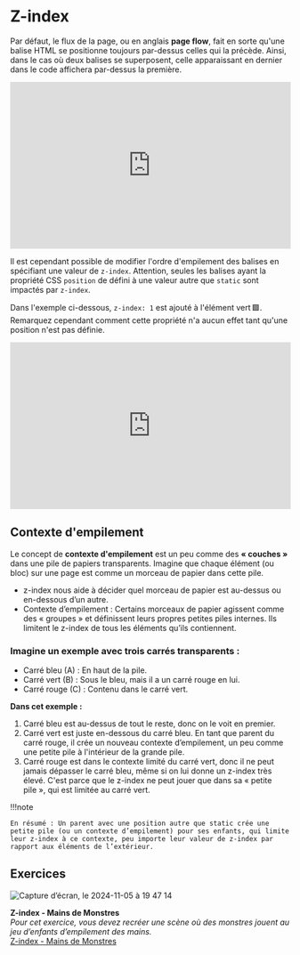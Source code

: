 # Z-index
Par défaut, le flux de la page, ou en anglais **page flow**, fait en sorte qu'une balise HTML se positionne toujours par-dessus celles qui la précède. Ainsi, dans le cas où deux balises se superposent, celle apparaissant en dernier dans le code affichera par-dessus la première.

<iframe height="300" style="width: 100%;" scrolling="no" title="Z-Index" src="https://codepen.io/tim-momo/embed/wvxxmbW?default-tab=html%2Cresult" frameborder="no" loading="lazy" allowtransparency="true" allowfullscreen="true">
  See the Pen <a href="https://codepen.io/tim-momo/pen/wvxxmbW">
  Z-Index</a> by TIM Montmorency (<a href="https://codepen.io/tim-momo">@tim-momo</a>)
  on <a href="https://codepen.io">CodePen</a>.
</iframe>

Il est cependant possible de modifier l'ordre d'empilement des balises en spécifiant une valeur de `z-index`. Attention, seules les balises ayant la propriété CSS `position` de défini à une valeur autre que `static` sont impactés par `z-index`.

Dans l'exemple ci-dessous, `z-index: 1` est ajouté à l'élément vert 🟩. Remarquez cependant comment cette propriété n'a aucun effet tant qu'une position n'est pas définie.

<iframe height="300" style="width: 100%;" scrolling="no" title="Z-Index - Position" src="https://codepen.io/tim-momo/embed/MWBBVMr?default-tab=html%2Cresult" frameborder="no" loading="lazy" allowtransparency="true" allowfullscreen="true">
  See the Pen <a href="https://codepen.io/tim-momo/pen/MWBBVMr">
  Z-Index - Position</a> by TIM Montmorency (<a href="https://codepen.io/tim-momo">@tim-momo</a>)
  on <a href="https://codepen.io">CodePen</a>.
</iframe>

## Contexte d'empilement

Le concept de **contexte d'empilement** est un peu comme des **« couches »** dans une pile de papiers transparents. Imagine que chaque élément (ou bloc) sur une page est comme un morceau de papier dans cette pile.

- z-index nous aide à décider quel morceau de papier est au-dessus ou en-dessous d’un autre.
- Contexte d’empilement : Certains morceaux de papier agissent comme des « groupes » et définissent leurs propres petites piles internes. Ils limitent le z-index de tous les éléments qu’ils contiennent.

### Imagine un exemple avec trois carrés transparents :
- Carré bleu (A) : En haut de la pile.
- Carré vert (B) : Sous le bleu, mais il a un carré rouge en lui.
- Carré rouge (C) : Contenu dans le carré vert.

**Dans cet exemple :**

1. Carré bleu est au-dessus de tout le reste, donc on le voit en premier.
2. Carré vert est juste en-dessous du carré bleu. En tant que parent du carré rouge, il crée un nouveau contexte d’empilement, un peu comme une petite pile à l'intérieur de la grande pile.
3. Carré rouge est dans le contexte limité du carré vert, donc il ne peut jamais dépasser le carré bleu, même si on lui donne un z-index très élevé. C'est parce que le z-index ne peut jouer que dans sa « petite pile », qui est limitée au carré vert.

!!!note

    En résumé : Un parent avec une position autre que static crée une petite pile (ou un contexte d’empilement) pour ses enfants, qui limite leur z-index à ce contexte, peu importe leur valeur de z-index par rapport aux éléments de l’extérieur.


## Exercices

<div class="grid grid-auto" markdown>

![Capture d’écran, le 2024-11-05 à 19 47 14](https://github.com/user-attachments/assets/1888bd99-1c7c-420d-b77f-a047ab3a94a7)

  **Z-index - Mains de Monstres**<br>
  _Pour cet exercice, vous devez recréer une scène où des monstres jouent au jeu d’enfants d’empilement des mains._<br>
  [Z-index - Mains de Monstres](https://tim-montmorency.com/compendium/582-111%E2%80%93web1/exercices/mains-de-monstres.html)
</div>
